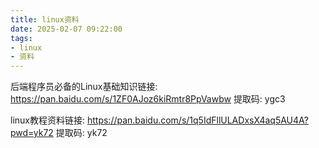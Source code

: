 ```yaml
---
title: linux资料
date: 2025-02-07 09:22:00
tags:
- linux
- 资料
---
```

后端程序员必备的Linux基础知识链接: https://pan.baidu.com/s/1ZF0AJoz6kiRmtr8PpVawbw 提取码: ygc3

linux教程资料链接: https://pan.baidu.com/s/1q5IdFllULADxsX4aq5AU4A?pwd=yk72 提取码: yk72
